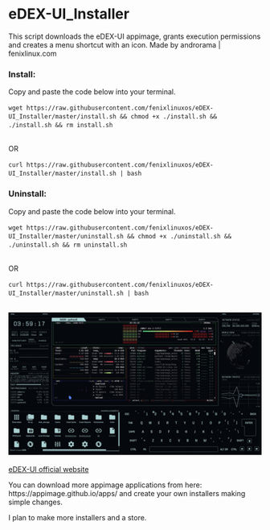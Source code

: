 # eDEX-UI_Installer

<p>This script downloads the eDEX-UI appimage, grants execution permissions and creates a menu shortcut with an icon. Made by androrama | fenixlinux.com </p>
<h3>Install:</h3>   
<p>Copy and paste the code below into your terminal.</p>
<code>wget https://raw.githubusercontent.com/fenixlinuxos/eDEX-UI_Installer/master/install.sh && chmod +x ./install.sh && ./install.sh && rm install.sh</code><br><br>
<p>OR</p>
<code>curl https://raw.githubusercontent.com/fenixlinuxos/eDEX-UI_Installer/master/install.sh | bash </code>
<br>

<h3>Uninstall:</h3>   
<p>Copy and paste the code below into your terminal.</p>
<code>wget https://raw.githubusercontent.com/fenixlinuxos/eDEX-UI_Installer/master/uninstall.sh && chmod +x ./uninstall.sh && ./uninstall.sh && rm uninstall.sh</code><br><br>
<p>OR</p>
<code>curl https://raw.githubusercontent.com/fenixlinuxos/eDEX-UI_Installer/master/uninstall.sh | bash </code>
<br><br>

<img src=pictures/edexandbpytop.jpeg><br><br>
<a href=https://github.com/GitSquared/edex-ui>eDEX-UI official website</a><br>
<p>You can download more appimage applications from here: https://appimage.github.io/apps/ and create your own installers making simple changes.</p>
<p>I plan to make more installers and a store.</p><br>




